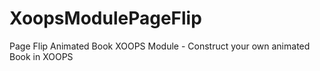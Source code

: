 # XoopsModulePageFlip
Page Flip Animated Book XOOPS Module - Construct your own animated Book in XOOPS
